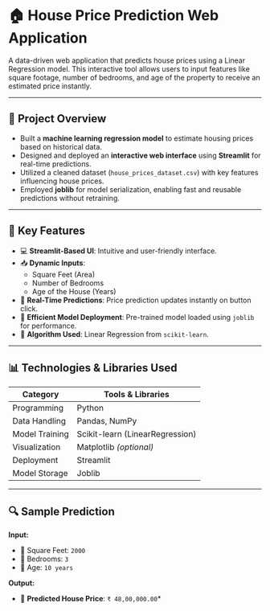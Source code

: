 # 🏠 House Price Prediction Web Application

A data-driven web application that predicts house prices using a Linear Regression model. This interactive tool allows users to input features like square footage, number of bedrooms, and age of the property to receive an estimated price instantly.

---

## 📌 Project Overview

- Built a **machine learning regression model** to estimate housing prices based on historical data.
- Designed and deployed an **interactive web interface** using **Streamlit** for real-time predictions.
- Utilized a cleaned dataset (`house_prices_dataset.csv`) with key features influencing house prices.
- Employed **joblib** for model serialization, enabling fast and reusable predictions without retraining.

---

## 🎯 Key Features

- 💻 **Streamlit-Based UI**: Intuitive and user-friendly interface.
- 📥 **Dynamic Inputs**:
  - Square Feet (Area)
  - Number of Bedrooms
  - Age of the House (Years)
- 🤖 **Real-Time Predictions**: Price prediction updates instantly on button click.
- 💾 **Efficient Model Deployment**: Pre-trained model loaded using `joblib` for performance.
- 🧠 **Algorithm Used**: Linear Regression from `scikit-learn`.

---

## 📊 Technologies & Libraries Used

| Category        | Tools & Libraries                          |
|----------------|--------------------------------------------|
| Programming     | Python                                     |
| Data Handling   | Pandas, NumPy                              |
| Model Training  | Scikit-learn (LinearRegression)            |
| Visualization   | Matplotlib *(optional)*                    |
| Deployment      | Streamlit                                  |
| Model Storage   | Joblib                                     |

---

## 🔍 Sample Prediction

**Input:**
- 🔹 Square Feet: `2000`
- 🔹 Bedrooms: `3`
- 🔹 Age: `10 years`

**Output:**
- 🎯 **Predicted House Price**: `₹ 48,00,000.00`*
